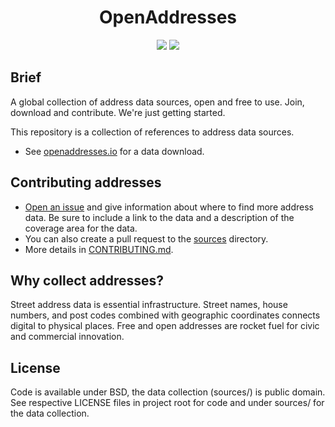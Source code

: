 <h1 align="center">OpenAddresses</h1>

<p align="center">
  <a href="https://travis-ci.org/openaddresses/openaddresses"><img src="https://travis-ci.org/openaddresses/openaddresses.png?branch=master"/></a>
  <a href="https://david-dm.org/openaddresses/openaddresses"><img src="https://david-dm.org/openaddresses/openaddresses.png"/></a>
</p>

## Brief

A global collection of address data sources, open and free to use. Join, download and contribute. We're just getting started.

This repository is a collection of references to address data sources.

- See [openaddresses.io](http://openaddresses.io/) for a data download.

## Contributing addresses

- [Open an issue](https://github.com/openaddresses/openaddresses/issues/new) and give information about where to find more address data. Be sure to include a link to the data and a description of the coverage area for the data.
- You can also create a pull request to the [sources](https://github.com/openaddresses/openaddresses/tree/master/sources) directory.
- More details in [CONTRIBUTING.md](CONTRIBUTING.md).

## Why collect addresses?

Street address data is essential infrastructure. Street names, house numbers, and post codes combined with geographic coordinates connects digital to physical places. Free and open addresses are rocket fuel for civic and commercial innovation.

## License

Code is available under BSD, the data collection (sources/) is public domain. See respective LICENSE files in project root for code and under sources/ for the data collection.
